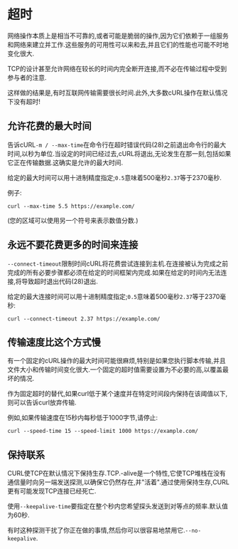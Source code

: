 
# 超时

网络操作本质上是相当不可靠的,或者可能是脆弱的操作,因为它们依赖于一组服务和网络来建立并工作.这些服务的可用性可以来和去,并且它们的性能也可能不时地变化很大.

TCP的设计甚至允许网络在较长的时间内完全断开连接,而不必在传输过程中受到参与者的注意.

这样做的结果是,有时互联网传输需要很长时间.此外,大多数cURL操作在默认情况下没有超时!

## 允许花费的最大时间

告诉cURL`-m / --max-time`在命令行在超时错误代码(28)之前退出命令行的最大时间,以秒为单位.当设定的时间已经过去,cURL将退出,无论发生在那一刻,包括如果它正在传输数据.这确实是允许的最大时间.

给定的最大时间可以用十进制精度指定;`0.5`意味着500毫秒`2.37`等于2370毫秒.

例子:

```
curl --max-time 5.5 https://example.com/
```

(您的区域可以使用另一个符号来表示数值分数.)

## 永远不要花费更多的时间来连接

`--connect-timeout`限制时间cURL将花费尝试连接到主机.在连接被认为完成之前完成的所有必要步骤都必须在给定的时间框架内完成.如果在给定的时间内无法连接,将导致超时退出代码(28)退出.

给定的最大连接时间可以用十进制精度指定;`0.5`意味着500毫秒`2.37`等于2370毫秒:

```
curl --connect-timeout 2.37 https://example.com/
```

## 传输速度比这个方式慢

有一个固定的cURL操作的最大时间可能很麻烦,特别是如果您执行脚本传输,并且文件大小和传输时间变化很大.一个固定的超时值需要设置为不必要的高,以覆盖最坏的情况.

作为固定超时的替代,如果curl低于某个速度并在特定时间段内保持在该阈值以下,则可以告诉curl放弃传输.

例如,如果传输速度在15秒内每秒低于1000字节,请停止:

```
curl --speed-time 15 --speed-limit 1000 https://example.com/
```

## 保持联系

CURL使TCP在默认情况下保持生存.TCP.-alive是一个特性,它使TCP堆栈在没有通信量时向另一端发送探测,以确保它仍然存在,并"活着".通过使用保持生存,CURL更有可能发现TCP连接已经死亡.

使用`--keepalive-time`要指定在整个秒内您希望探头发送到对等点的频率.默认值为60秒.

有时这种探测干扰了你正在做的事情,然后你可以很容易地禁用它.`--no-keepalive`.
